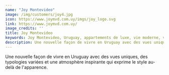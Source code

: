 ```yaml
---
name: "Joy Montevideo"
image: /img/customers/joy4.jpg
icon: https://www.joymvd.com.uy/imgs/joy_logo.svg
link: https://www.joymvd.com.uy/
image_credits: ''
title: Joy Montevideo
keywords: Joy Montevideo, Uruguay, appartements de luxe, vie moderne, vues uniques
description: Une nouvelle façon de vivre en Uruguay avec des vues uniques, des typologies variées et une atmosphère inspirante qui exprime le style au-delà de l'apparence.
---
```

Une nouvelle façon de vivre en Uruguay avec des vues uniques, des typologies variées et une atmosphère inspirante qui exprime le style au-delà de l'apparence.
